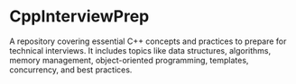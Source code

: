 # CppInterviewPrep
A repository covering essential C++ concepts and practices to prepare for technical interviews. It includes topics like data structures, algorithms, memory management, object-oriented programming, templates, concurrency, and best practices.
